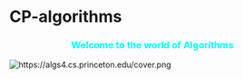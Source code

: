 # CP-algorithms
<!DOCTYPE html>
<html lang="en">
<head>
    <meta charset="UTF-8">
    <meta http-equiv="X-UA-Compatible" content="IE=edge">
    <meta name="viewport" content="width=device-width, initial-scale=1.0">
    </style>
</head>
<body>
    <h3 style="text-align: center; color: aqua;">Welcome to the world of Algorithms</h3>
    <img src="https://github.com/ujjawal-kmr/Algorithms/blob/master/Materials/algorithm%20tmb.png" alt="https://algs4.cs.princeton.edu/cover.png">
</body>
</html>
